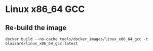 # Linux x86_64 GCC

## Re-build the image

```
docker build --no-cache tools/docker_images/linux_x86_64_gcc -t blaizard/linux_x86_64_gcc:latest
```
